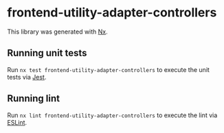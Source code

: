 # frontend-utility-adapter-controllers

This library was generated with [Nx](https://nx.dev).

## Running unit tests

Run `nx test frontend-utility-adapter-controllers` to execute the unit tests via [Jest](https://jestjs.io).

## Running lint

Run `nx lint frontend-utility-adapter-controllers` to execute the lint via [ESLint](https://eslint.org/).
